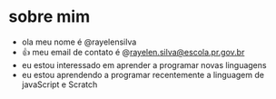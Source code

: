 # sobre mim

- ola meu nome é @rayelensilva
- :+1: meu email de contato é @rayelen.silva@escola.pr.gov.br
- eu estou interessado em aprender a programar novas linguagens
- eu estou aprendendo a programar recentemente a linguagem de javaScript e Scratch


